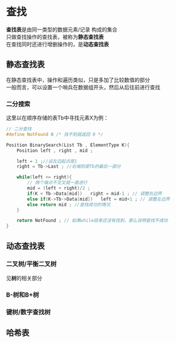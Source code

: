 # 查找  
**查找表**是由同一类型的数据元素/记录 构成的集合    
只做查找操作的查找表，被称为**静态查找表**      
在查找同时还进行增删操作的，是**动态查找表**    

## 静态查找表   
在静态查找表中，操作和遍历类似，只是多加了比较数值的部分    
一般而言，可以设置一个哨兵在数据组开头，然后从后往前进行查找    

### 二分搜索    
这里以在顺序存储的表Tb中寻找元素X为例：    

```c
// 二分查找 
#define NotFound 0 /* 找不到就返回 0 */ 

Position BinarySearch(List Tb , ElementType K){
    Position left , right , mid ; 

    left = 1 ;//设左边起点是1
    right = Tb->Last ; //右端则是Tb的最后一部分 

    while(left <= right){
        // 两个端点不交叉就一直进行 
        mid = (left + right)/2 ; 
        if(K < Tb->Data[mid])   right = mid-1 ; // 调整右边界   
        else if(K->Tb->Data[mid])   left = mid+1 ; // 调整左边界    
        else return mid ; //查找成功的情况
    }

    return NotFound ; // 如果while结束还没有找到，那么说明查找不成功    
}

```

## 动态查找表       

### 二叉树/平衡二叉树   
见**树**的相关部分  

### B-树和B+树  

### 键树/数字查找树     

## 哈希表   